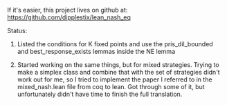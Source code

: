 If it's easier, this project lives on github at: https://github.com/dipplestix/lean_nash_eq

Status:
1) Listed the conditions for K fixed points and use the pris_dil_bounded and best_response_exists lemmas
inside the NE lemma

2) Started working on the same things, but for mixed strategies. Trying to make a simplex class and combine that with the set of strategies didn't work out for me, so I tried to implement the paper I referred to in the mixed_nash.lean file from coq to lean. Got through some of it, but unfortunately didn't have time to finish the full translation.
